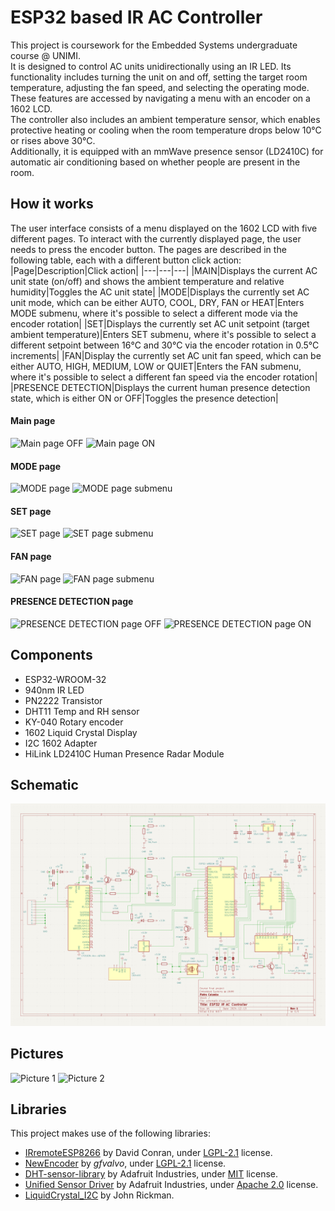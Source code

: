 # ESP32 based IR AC Controller 

This project is coursework for the Embedded Systems undergraduate course @ UNIMI.  
It is designed to control AC units unidirectionally using an IR LED. Its functionality includes turning the unit on and off, setting the target room temperature, adjusting the fan speed, and selecting the operating mode. These features are accessed by navigating a menu with an encoder on a 1602 LCD.  
The controller also includes an ambient temperature sensor, which enables protective heating or cooling when the room temperature drops below 10°C or rises above 30°C.  
Additionally, it is equipped with an mmWave presence sensor (LD2410C) for automatic air conditioning based on whether people are present in the room.

## How it works

The user interface consists of a menu displayed on the 1602 LCD with five different pages. To interact with the currently displayed page, the user needs to press the encoder button. The pages are described in the following table, each with a different button click action:  
|Page|Description|Click action|
|---|---|---|
|MAIN|Displays the current AC unit state (on/off) and shows the ambient temperature and relative humidity|Toggles the AC unit state|
|MODE|Displays the currently set AC unit mode, which can be either AUTO, COOL, DRY, FAN or HEAT|Enters MODE submenu, where it's possible to select a different mode via the encoder rotation|
|SET|Displays the currently set AC unit setpoint (target ambient temperature)|Enters SET submenu, where it's possible to select a different setpoint between 16°C and 30°C via the encoder rotation in 0.5°C increments|
|FAN|Display the currently set AC unit fan speed, which can be either AUTO, HIGH, MEDIUM, LOW or QUIET|Enters the FAN submenu, where it's possible to select a different fan speed via the encoder rotation|
|PRESENCE DETECTION|Displays the current human presence detection state, which is either ON or OFF|Toggles the presence detection|

#### Main page
![Main page OFF](img/main_off.png)
![Main page ON](img/main_on.png)

#### MODE page
![MODE page](img/mode.png)
![MODE page submenu](img/mode_submenu.png)

#### SET page
![SET page](img/set.png)
![SET page submenu](img/set_submenu.png)

#### FAN page
![FAN page](img/fan.png)
![FAN page submenu](img/fan_submenu.png)

#### PRESENCE DETECTION page
![PRESENCE DETECTION page OFF](img/presence_off.png)
![PRESENCE DETECTION page ON](img/presence_on.png)

## Components

- ESP32-WROOM-32
- 940nm IR LED
- PN2222 Transistor
- DHT11 Temp and RH sensor
- KY-040 Rotary encoder
- 1602 Liquid Crystal Display
- I2C 1602 Adapter
- HiLink LD2410C Human Presence Radar Module

## Schematic

![Kicad schematic](img/schematic.png)

## Pictures
![Picture 1](img/pic1.png)
![Picture 2](img/pic2.png)

## Libraries

This project makes use of the following libraries:
- [IRremoteESP8266](https://github.com/crankyoldgit/IRremoteESP8266) by David Conran, under [LGPL-2.1](LGPL-2.1) license.
- [NewEncoder](https://github.com/gfvalvo/NewEncoder) by _gfvalvo_, under [LGPL-2.1](LGPL-2.1) license.
- [DHT-sensor-library](https://github.com/adafruit/DHT-sensor-library) by Adafruit Industries, under [MIT](MIT) license.
- [Unified Sensor Driver](https://github.com/adafruit/Adafruit_Sensor) by Adafruit Industries, under [Apache 2.0](APACHE-2.0) license.
- [LiquidCrystal_I2C](https://github.com/johnrickman/LiquidCrystal_I2C) by John Rickman.